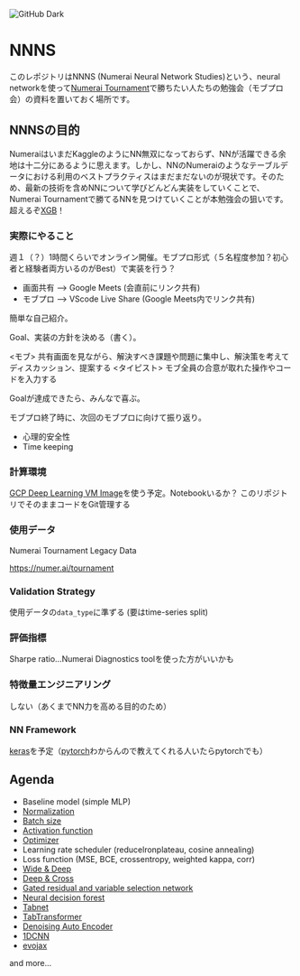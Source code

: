 ![GitHub Dark](https://i.ibb.co/sKDgMR6/2022-03-06-19-28-47.png)

# NNNS
このレポジトリはNNNS (Numerai Neural Network Studies)という、neural networkを使って[Numerai Tournament](https://numer.ai/tournament)で勝ちたい人たちの勉強会（モブプロ会）の資料を置いておく場所です。

## NNNSの目的
NumeraiはいまだKaggleのようにNN無双になっておらず、NNが活躍できる余地は十二分にあるように思えます。しかし、NNのNumeraiのようなテーブルデータにおける利用のベストプラクティスはまだまだないのが現状です。そのため、最新の技術を含めNNについて学びどんどん実装をしていくことで、Numerai Tournamentで勝てるNNを見つけていくことが本勉強会の狙いです。超えるぞ[XGB](https://www.kaggle.com/code1110/numerai-xgb-baseline)！

### 実際にやること
週１（？）1時間くらいでオンライン開催。モブプロ形式（５名程度参加？初心者と経験者両方いるのがBest）で実装を行う？

- 画面共有 --> Google Meets (会直前にリンク共有)
- モブプロ --> VScode Live Share (Google Meets内でリンク共有)

簡単な自己紹介。

Goal、実装の方針を決める（書く）。

<モブ> 共有画面を見ながら、解決すべき課題や問題に集中し、解決策を考えてディスカッション、提案する
<タイピスト> モブ全員の合意が取れた操作やコードを入力する

Goalが達成できたら、みんなで喜ぶ。

モブプロ終了時に、次回のモブプロに向けて振り返り。

- 心理的安全性
- Time keeping

### 計算環境
[GCP Deep Learning VM Image](https://cloud.google.com/deep-learning-vm)を使う予定。Notebookいるか？ このリポジトリでそのままコードをGit管理する

### 使用データ
Numerai Tournament Legacy Data

https://numer.ai/tournament

### Validation Strategy
使用データの```data_type```に準ずる (要はtime-series split)

### 評価指標
Sharpe ratio...Numerai Diagnostics toolを使った方がいいかも

### 特徴量エンジニアリング
しない（あくまでNN力を高める目的のため）

### NN Framework
[keras](https://keras.io/)を予定（[pytorch](https://pytorch.org/)わからんので教えてくれる人いたらpytorchでも）

## Agenda
- Baseline model (simple MLP)
- [Normalization](https://gaoxiangluo.github.io/2021/08/01/Group-Norm-Batch-Norm-Instance-Norm-which-is-better/)
- [Batch size](https://www.st-hakky-blog.com/entry/2017/11/16/161805)
- [Activation function](https://www.tensorflow.org/api_docs/python/tf/keras/activations)
- [Optimizer](https://www.tensorflow.org/api_docs/python/tf/keras/optimizers)
- Learning rate scheduler (reducelronplateau, cosine annealing)
- Loss function (MSE, BCE, crossentropy, weighted kappa, corr)
- [Wide & Deep](https://keras.io/examples/structured_data/wide_deep_cross_networks/)
- [Deep & Cross](https://keras.io/examples/structured_data/wide_deep_cross_networks/)
- [Gated residual and variable selection network](https://keras.io/examples/structured_data/classification_with_grn_and_vsn/)
- [Neural decision forest](https://keras.io/examples/structured_data/deep_neural_decision_forests/)
- [Tabnet](https://github.com/dreamquark-ai/tabnet)
- [TabTransformer](https://keras.io/examples/structured_data/tabtransformer/)
- [Denoising Auto Encoder](https://www.kaggle.com/aimind/bottleneck-encoder-mlp-keras-tuner-8601c5)
- [1DCNN](https://www.kaggle.com/c/lish-moa/discussion/202256)
- [evojax](https://github.com/google/evojax)

and more...





